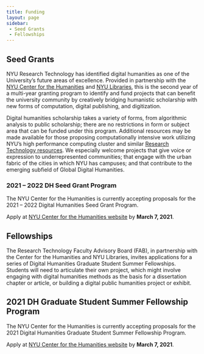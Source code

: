 ```yaml
---
title: Funding
layout: page
sidebar:
 - Seed Grants
 - Fellowships
---
```

## Seed Grants
NYU Research Technology has identified digital humanities as one of the University’s future areas of excellence. Provided in partnership with the [NYU Center for the Humanities](https://nyuhumanities.org/) and [NYU Libraries](https://library.nyu.edu), this is the second year of a multi-year granting program to identify and fund projects that can benefit the university community by creatively bridging humanistic scholarship with new forms of computation, digital publishing, and digitization.

Digital humanities scholarship takes a variety of forms, from algorithmic analysis to public scholarship; there are no restrictions in form or subject area that can be funded under this program. Additional resources may be made available for those proposing computationally intensive work utilizing NYU’s high performance computing cluster and similar [Research Technology resources](https://www.nyu.edu/research/navigating-research-technology.html). We especially welcome projects that give voice or expression to underrepresented communities; that engage with the urban fabric of the cities in which NYU has campuses; and that contribute to the emerging subfield of Global Digital Humanities.

### 2021 – 2022 DH Seed Grant Program
The NYU Center for the Humanities is currently accepting proposals for the 2021 – 2022 Digital Humanities Seed Grant Program.

Apply at [NYU Center for the Humanities website](https://nyuhumanities.org/opportunity/digital-humanities-seed-grants/) by **March 7, 2021**.

## Fellowships

The Research Technology Faculty Advisory Board (FAB), in partnership with the Center for the Humanities and NYU Libraries, invites applications for a series of Digital Humanities Graduate Student Summer Fellowships. Students will need to articulate their own project, which might involve engaging with digital humanities methods as the basis for a dissertation chapter or article, or building a digital public humanities project or exhibit.

## 2021 DH Graduate Student Summer Fellowship Program
The NYU Center for the Humanities is currently accepting proposals for the 2021 Digital Humanities Graduate Student Summer Fellowship Program.

Apply at [NYU Center for the Humanities website](https://nyuhumanities.org/opportunity/digital-humanities-graduate-student-summer-fellowships/) by **March 7, 2021**.
